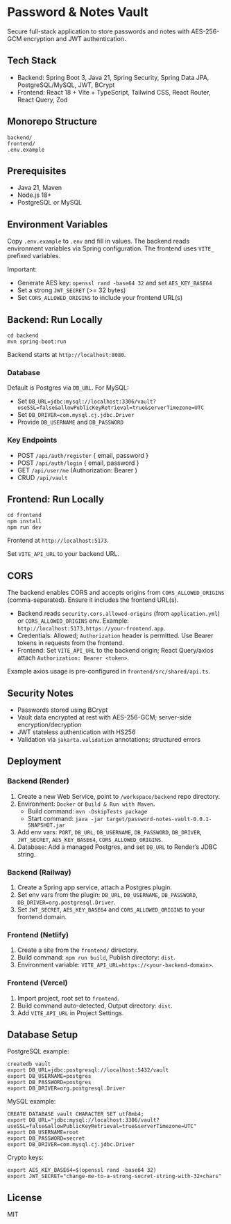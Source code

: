 # Password & Notes Vault

Secure full-stack application to store passwords and notes with AES-256-GCM encryption and JWT authentication.

## Tech Stack
- Backend: Spring Boot 3, Java 21, Spring Security, Spring Data JPA, PostgreSQL/MySQL, JWT, BCrypt
- Frontend: React 18 + Vite + TypeScript, Tailwind CSS, React Router, React Query, Zod

## Monorepo Structure
```
backend/
frontend/
.env.example
```

## Prerequisites
- Java 21, Maven
- Node.js 18+
- PostgreSQL or MySQL

## Environment Variables
Copy `.env.example` to `.env` and fill in values. The backend reads environment variables via Spring configuration. The frontend uses `VITE_` prefixed variables.

Important:
- Generate AES key: `openssl rand -base64 32` and set `AES_KEY_BASE64`
- Set a strong `JWT_SECRET` (>= 32 bytes)
- Set `CORS_ALLOWED_ORIGINS` to include your frontend URL(s)

## Backend: Run Locally
```
cd backend
mvn spring-boot:run
```
Backend starts at `http://localhost:8080`.

### Database
Default is Postgres via `DB_URL`. For MySQL:
- Set `DB_URL=jdbc:mysql://localhost:3306/vault?useSSL=false&allowPublicKeyRetrieval=true&serverTimezone=UTC`
- Set `DB_DRIVER=com.mysql.cj.jdbc.Driver`
- Provide `DB_USERNAME` and `DB_PASSWORD`

### Key Endpoints
- POST `/api/auth/register` { email, password }
- POST `/api/auth/login` { email, password }
- GET `/api/user/me` (Authorization: Bearer <token>)
- CRUD `/api/vault`

## Frontend: Run Locally
```
cd frontend
npm install
npm run dev
```
Frontend at `http://localhost:5173`.

Set `VITE_API_URL` to your backend URL.

## CORS
The backend enables CORS and accepts origins from `CORS_ALLOWED_ORIGINS` (comma-separated). Ensure it includes the frontend URL(s).

- Backend reads `security.cors.allowed-origins` (from `application.yml`) or `CORS_ALLOWED_ORIGINS` env. Example: `http://localhost:5173,https://your-frontend.app`.
- Credentials: Allowed; `Authorization` header is permitted. Use Bearer tokens in requests from the frontend.
- Frontend: Set `VITE_API_URL` to the backend origin; React Query/axios attach `Authorization: Bearer <token>`.

Example axios usage is pre-configured in `frontend/src/shared/api.ts`.

## Security Notes
- Passwords stored using BCrypt
- Vault data encrypted at rest with AES-256-GCM; server-side encryption/decryption
- JWT stateless authentication with HS256
- Validation via `jakarta.validation` annotations; structured errors

## Deployment
### Backend (Render)
1. Create a new Web Service, point to `/workspace/backend` repo directory.
2. Environment: `Docker` or `Build & Run with Maven`.
   - Build command: `mvn -DskipTests package`
   - Start command: `java -jar target/password-notes-vault-0.0.1-SNAPSHOT.jar`
3. Add env vars: `PORT`, `DB_URL`, `DB_USERNAME`, `DB_PASSWORD`, `DB_DRIVER`, `JWT_SECRET`, `AES_KEY_BASE64`, `CORS_ALLOWED_ORIGINS`.
4. Database: Add a managed Postgres, and set `DB_URL` to Render’s JDBC string.

### Backend (Railway)
1. Create a Spring app service, attach a Postgres plugin.
2. Set env vars from the plugin: `DB_URL`, `DB_USERNAME`, `DB_PASSWORD`, `DB_DRIVER=org.postgresql.Driver`.
3. Set `JWT_SECRET`, `AES_KEY_BASE64` and `CORS_ALLOWED_ORIGINS` to your frontend domain.

### Frontend (Netlify)
1. Create a site from the `frontend/` directory.
2. Build command: `npm run build`, Publish directory: `dist`.
3. Environment variable: `VITE_API_URL=https://<your-backend-domain>`.

### Frontend (Vercel)
1. Import project, root set to `frontend`.
2. Build command auto-detected, Output directory: `dist`.
3. Add `VITE_API_URL` in Project Settings.

## Database Setup
PostgreSQL example:
```
createdb vault
export DB_URL=jdbc:postgresql://localhost:5432/vault
export DB_USERNAME=postgres
export DB_PASSWORD=postgres
export DB_DRIVER=org.postgresql.Driver
```

MySQL example:
```
CREATE DATABASE vault CHARACTER SET utf8mb4;
export DB_URL="jdbc:mysql://localhost:3306/vault?useSSL=false&allowPublicKeyRetrieval=true&serverTimezone=UTC"
export DB_USERNAME=root
export DB_PASSWORD=secret
export DB_DRIVER=com.mysql.cj.jdbc.Driver
```

Crypto keys:
```
export AES_KEY_BASE64=$(openssl rand -base64 32)
export JWT_SECRET="change-me-to-a-strong-secret-string-with-32+chars"
```

## License
MIT


